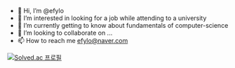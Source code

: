- 👋 Hi, I’m @efylo
- 👀 I’m interested in looking for a job while attending to a university
- 🌱 I’m currently getting to know about fundamentals of computer-science
- 💞️ I’m looking to collaborate on ...
- 📫 How to reach me efylo@naver.com

<!---
efylo/efylo is a ✨ special ✨ repository because its `README.md` (this file) appears on your GitHub profile.
You can click the Preview link to take a look at your changes.
--->

[![Solved.ac
프로필](http://mazassumnida.wtf/api/generate_badge?boj=efylo)](https://solved.ac/efylo)
